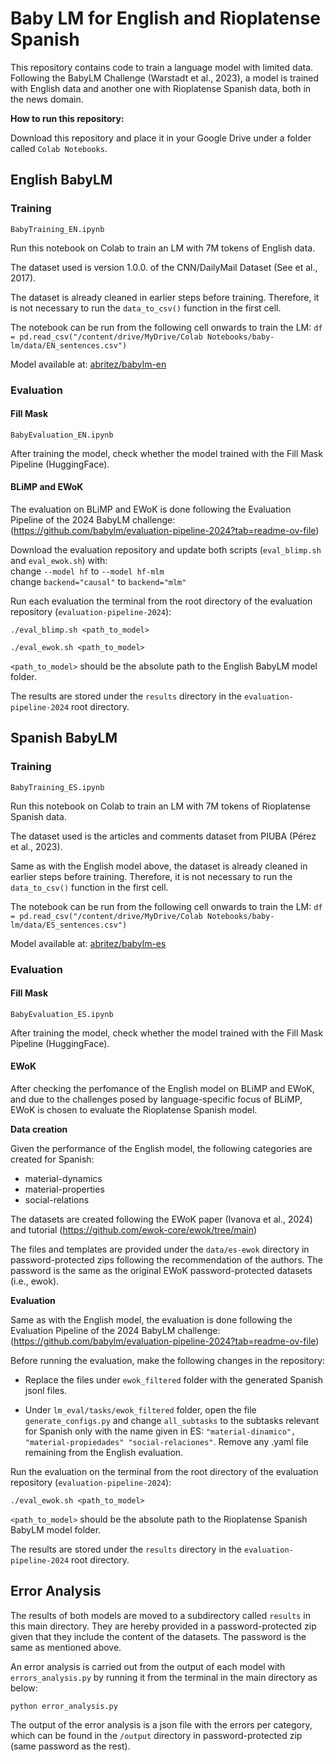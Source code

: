 # Baby LM for English and Rioplatense Spanish

This repository contains code to train a language model with limited data. Following the BabyLM Challenge (Warstadt et al., 2023), a model is trained with English data and another one with Rioplatense Spanish data, both in the news domain. 

**How to run this repository:**

Download this repository and place it in your Google Drive under a folder called `Colab Notebooks`.

## English BabyLM

### Training

`BabyTraining_EN.ipynb`

Run this notebook on Colab to train an LM with 7M tokens of English data.

The dataset used is version 1.0.0. of the CNN/DailyMail Dataset (See et al., 2017).

The dataset is already cleaned in earlier steps before training. Therefore, it is not necessary to run the `data_to_csv()` function in the first cell.

The notebook can be run from the following cell onwards to train the LM:
`df = pd.read_csv("/content/drive/MyDrive/Colab Notebooks/baby-lm/data/EN_sentences.csv")` 

Model available at: [abritez/babylm-en](https://huggingface.co/abritez/babylm-en)

### Evaluation

#### Fill Mask

`BabyEvaluation_EN.ipynb`

After training the model, check whether the model trained with the Fill Mask Pipeline (HuggingFace).

#### BLiMP and EWoK

The evaluation on BLiMP and EWoK is done following the Evaluation Pipeline of the 2024 BabyLM challenge: (https://github.com/babylm/evaluation-pipeline-2024?tab=readme-ov-file)

Download the evaluation repository and update both scripts (`eval_blimp.sh` and `eval_ewok.sh`) with: \
 change `--model hf` to `--model hf-mlm` \
 change `backend="causal"` to `backend="mlm"`

Run each evaluation the terminal from the root directory of the evaluation repository (`evaluation-pipeline-2024`):

`./eval_blimp.sh <path_to_model>`

`./eval_ewok.sh <path_to_model>`

`<path_to_model>` should be the absolute path to the English BabyLM model folder.

The results are stored under the `results` directory in the `evaluation-pipeline-2024` root directory.


## Spanish BabyLM

### Training

`BabyTraining_ES.ipynb`

Run this notebook on Colab to train an LM with 7M tokens of Rioplatense Spanish data.


The dataset used is the articles and comments dataset from PIUBA (Pérez et al., 2023).

Same as with the English model above, the dataset is already cleaned in earlier steps before training. Therefore, it is not necessary to run the `data_to_csv()` function in the first cell.

The notebook can be run from the following cell onwards to train the LM:
`df = pd.read_csv("/content/drive/MyDrive/Colab Notebooks/baby-lm/data/ES_sentences.csv")` 

Model available at: [abritez/babylm-es](https://huggingface.co/abritez/babylm-es)

### Evaluation

#### Fill Mask

`BabyEvaluation_ES.ipynb`

After training the model, check whether the model trained with the Fill Mask Pipeline (HuggingFace).

#### EWoK

After checking the perfomance of the English model on BLiMP and EWoK, and due to the challenges posed by language-specific focus of BLiMP, EWoK is chosen to evaluate the Rioplatense Spanish model.

**Data creation**

Given the performance of the English model, the following categories are created for Spanish:

- material-dynamics
- material-properties
- social-relations

The datasets are created following the EWoK paper (Ivanova et al., 2024) and tutorial (https://github.com/ewok-core/ewok/tree/main)

The files and templates are provided under the `data/es-ewok` directory in password-protected zips following the recommendation of the authors. The password is the same as the original EWoK password-protected datasets (i.e., ewok). 

**Evaluation**

Same as with the English model, the evaluation is done following the Evaluation Pipeline of the 2024 BabyLM challenge: (https://github.com/babylm/evaluation-pipeline-2024?tab=readme-ov-file)

Before running the evaluation, make the following changes in the repository:

- Replace the files under `ewok_filtered` folder with the generated Spanish jsonl files.

- Under `lm_eval/tasks/ewok_filtered` folder, open the file `generate_configs.py` and change `all_subtasks` to the subtasks relevant for Spanish only with the name given in ES: `"material-dinamico", "material-propiedades" "social-relaciones"`. 
Remove any .yaml file remaining from the English evaluation.


Run the evaluation on the terminal from the root directory of the evaluation repository (`evaluation-pipeline-2024`):

`./eval_ewok.sh <path_to_model>`

`<path_to_model>` should be the absolute path to the Rioplatense Spanish BabyLM model folder.

The results are stored under the `results` directory in the `evaluation-pipeline-2024` root directory.



## Error Analysis

The results of both models are moved to a subdirectory called `results` in this main directory. They are hereby provided in a password-protected zip given that they include the content of the datasets. The password is the same as mentioned above.

An error analysis is carried out from the output of each model with `errors_analysis.py` by running it from the terminal in the main directory as below:

`python error_analysis.py`

The output of the error analysis is a json file with the errors per category, which can be found in the `/output` directory in password-protected zip (same password as the rest).